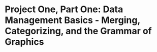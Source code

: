 # Project One, Part One: Data Management Basics - Merging, Categorizing, and the Grammar of Graphics
